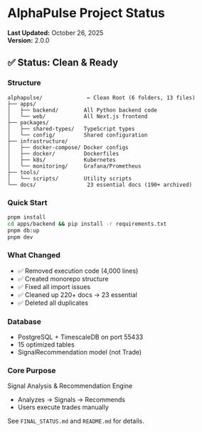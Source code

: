 # AlphaPulse Project Status

**Last Updated:** October 26, 2025  
**Version:** 2.0.0

## ✅ Status: Clean & Ready

### Structure
```
alphapulse/              ← Clean Root (6 folders, 13 files)
├── apps/
│   ├── backend/        All Python backend code
│   └── web/            All Next.js frontend  
├── packages/
│   ├── shared-types/   TypeScript types
│   └── config/         Shared configuration
├── infrastructure/
│   ├── docker-compose/ Docker configs
│   ├── docker/         Dockerfiles
│   ├── k8s/            Kubernetes
│   └── monitoring/     Grafana/Prometheus
├── tools/
│   └── scripts/        Utility scripts
└── docs/                23 essential docs (190+ archived)
```

### Quick Start
```bash
pnpm install
cd apps/backend && pip install -r requirements.txt
pnpm db:up
pnpm dev
```

### What Changed
- ✅ Removed execution code (4,000 lines)
- ✅ Created monorepo structure
- ✅ Fixed all import issues
- ✅ Cleaned up 220+ docs → 23 essential
- ✅ Deleted all duplicates

### Database
- PostgreSQL + TimescaleDB on port 55433
- 15 optimized tables
- SignalRecommendation model (not Trade)

### Core Purpose
Signal Analysis & Recommendation Engine
- Analyzes → Signals → Recommends
- Users execute trades manually

See `FINAL_STATUS.md` and `README.md` for details.

